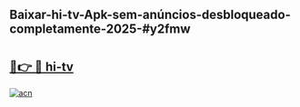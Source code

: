 ## Baixar-hi-tv-Apk-sem-anúncios-desbloqueado-completamente-2025-#y2fmw

# <h2><a href="https://ainizakaria.my?title=hi-tv&ref=20M">🔗👉 🔴 hi-tv</a></h2>

[![acn](https://github.com/user-attachments/assets/0f9c940e-d8b0-45ae-aac7-cd30a18b3e1c)](https://ainizakaria.my?title=hi-tv&ref=20M)

